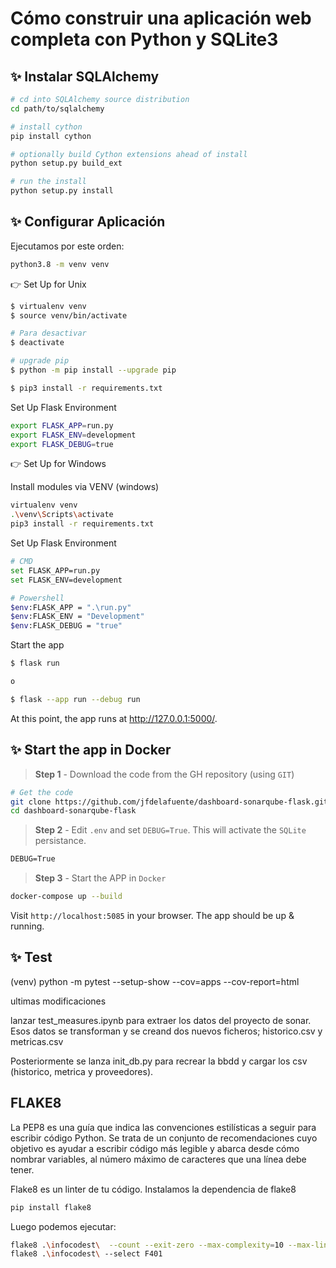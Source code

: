 # Cómo construir una aplicación web completa con Python y SQLite3

## ✨ Instalar SQLAlchemy

```bash
# cd into SQLAlchemy source distribution
cd path/to/sqlalchemy

# install cython
pip install cython

# optionally build Cython extensions ahead of install
python setup.py build_ext

# run the install
python setup.py install
```

## ✨ Configurar Aplicación

Ejecutamos por este orden:

```bash
python3.8 -m venv venv
```

👉 Set Up for Unix

```bash
$ virtualenv venv
$ source venv/bin/activate

# Para desactivar
$ deactivate

# upgrade pip
$ python -m pip install --upgrade pip

$ pip3 install -r requirements.txt
```

Set Up Flask Environment

```bash
export FLASK_APP=run.py
export FLASK_ENV=development
export FLASK_DEBUG=true
```

👉 Set Up for Windows

Install modules via VENV (windows)

```bash
virtualenv venv
.\venv\Scripts\activate
pip3 install -r requirements.txt
```

Set Up Flask Environment

```bash
# CMD
set FLASK_APP=run.py
set FLASK_ENV=development

# Powershell
$env:FLASK_APP = ".\run.py"
$env:FLASK_ENV = "Development"
$env:FLASK_DEBUG = "true"
```

Start the app

```bash
$ flask run

o

$ flask --app run --debug run
```

At this point, the app runs at http://127.0.0.1:5000/.

## ✨ Start the app in Docker

> **Step 1** - Download the code from the GH repository (using `GIT`) 

```bash
# Get the code
git clone https://github.com/jfdelafuente/dashboard-sonarqube-flask.git
cd dashboard-sonarqube-flask
```

> **Step 2** - Edit `.env` and set `DEBUG=True`. This will activate the `SQLite` persistance.

```txt
DEBUG=True
```

> **Step 3** - Start the APP in `Docker`

```bash
docker-compose up --build 
```

Visit `http://localhost:5085` in your browser. The app should be up & running.

## ✨ Test

(venv) python -m pytest --setup-show --cov=apps --cov-report=html

ultimas modificaciones

lanzar test_measures.ipynb para extraer los datos del proyecto de sonar.
Esos datos se transforman y se creand dos nuevos ficheros; historico.csv y metricas.csv

Posteriormente se lanza init_db.py para recrear la bbdd y cargar los csv (historico, metrica y proveedores).

## FLAKE8

La PEP8 es una guía que indica las convenciones estilísticas a seguir para escribir código Python. Se trata de un conjunto de recomendaciones cuyo objetivo es ayudar a escribir código más legible y abarca desde cómo nombrar variables, al número máximo de caracteres que una línea debe tener.

Flake8 es un linter de tu código. Instalamos la dependencia de flake8

```bash
pip install flake8
```

Luego podemos ejecutar:

```bash
flake8 .\infocodest\  --count --exit-zero --max-complexity=10 --max-line-length=127 --statistics
flake8 .\infocodest\ --select F401
```